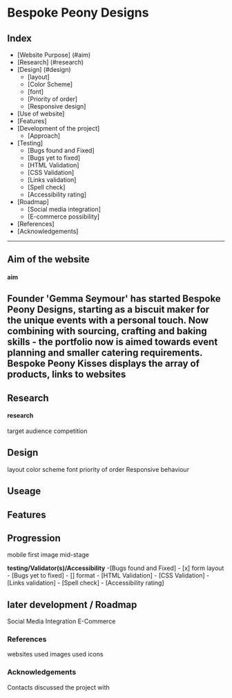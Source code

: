 # Bespoke Peony Designs

## Index
 - [Website Purpose] (#aim)
 - [Research] (#research)
 - [Design] (#design)
    - [layout]
    - [Color Scheme]
    - [font]
    - [Priority of order]
    - [Responsive design]
- [Use of website]
- [Features]
- [Development of the project]
    - [Approach]
- [Testing]
    - [Bugs found and Fixed]
    - [Bugs yet to fixed]
    - [HTML Validation]
    - [CSS Validation]
    - [Links validation]
    - [Spell check]
    - [Accessibility rating]
- [Roadmap]
    - [Social media integration]
    - [E-commerce possibility]
- [References]
- [Acknowledgements]

--- 

## Aim of the website
#### aim
Founder 'Gemma Seymour' has started Bespoke Peony Designs, starting as a biscuit maker for the unique events with a personal touch. Now combining with sourcing, crafting and baking skills - the portfolio now is aimed towards event planning and smaller catering requirements. 
Bespoke Peony Kisses displays the array of products, 
links to websites
---
## Research
#### research
target audience
competition


## Design
layout
color scheme
font
priority of order
Responsive behaviour

## Useage

## Features

## Progression
mobile first image
mid-stage

**testing/Validator(s)/Accessibility**
    -[Bugs found and Fixed]
        - [x] form layout
    - [Bugs yet to fixed]
        - [] format
    - [HTML Validation]
    - [CSS Validation]
    - [Links validation]
    - [Spell check]
    - [Accessibility rating]

## later development / Roadmap
Social Media Integration
E-Commerce

### References
websites used
images used
icons

### Acknowledgements
Contacts discussed the project with